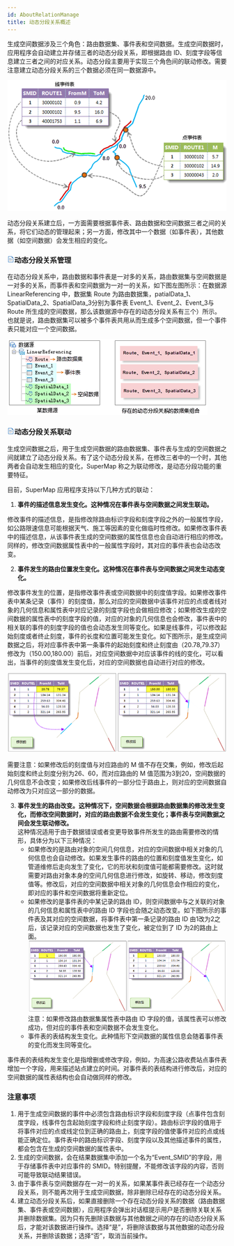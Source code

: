 ```yaml
---
id: AboutRelationManage
title: 动态分段关系概述
---
```

生成空间数据涉及三个角色：路由数据集、事件表和空间数据。生成空间数据时，应用程序会自动建立并存储三者的动态分段关系，即根据路由 ID、刻度字段等信息建立三者之间的对应关系。动态分段主要用于实现三个角色间的联动修改。需要注意建立动态分段关系的三个数据必须在同一数据源中。

![](img/SpatialData.png)  
  
动态分段关系建立后，一方面需要根据事件表、路由数据和空间数据三者之间的关系，将它们动态的管理起来；另一方面，修改其中一个数据（如事件表），其他数据（如空间数据）会发生相应的变化。

### ![](../img/read.gif)动态分段关系管理

在动态分段关系中，路由数据和事件表是一对多的关系，路由数据集与空间数据是一对多的关系，而事件表和空间数据为一对一的关系，如下图左图所示：在数据源 LinearReferencing 中，数据集 Route 为路由数据集，patialData_1、SpatialData_2、SpatialData_3分别为事件表 Event_1、Event_2、Event_3与 Route 所生成的空间数据，那么该数据源中存在的动态分段关系有三个）所示。也就是说，路由数据集可以被多个事件表共用从而生成多个空间数据，但一个事件表只能对应一个空间数据。

![](img/DSexample.png)  

### ![](../img/read.gif)动态分段关系联动

生成空间数据之后，用于生成空间数据的路由数据集、事件表与生成的空间数据之间就建立了动态分段关系。有了这个动态分段关系，在修改三者中的一个时，其他两者会自动发生相应的变化，SuperMap 称之为联动修改，是动态分段功能的重要特征。

目前，SuperMap 应用程序支持以下几种方式的联动：

1. **事件的描述信息发生变化。这种情况在事件表与空间数据之间发生联动。**

修改事件的描述信息，是指修改除路由标识字段和刻度字段之外的一般属性字段，如公路限速信息可能根据天气、施工等因素的变化做临时性修改。如果修改事件表中的描述信息，从该事件表生成的空间数据的属性信息也会自动进行相应的修改。同样的，修改空间数据属性表中的一般属性字段时，其对应的事件表也会动态改变。

2. **事件发生的路由位置发生变化。这种情况在事件表与空间数据之间发生动态变化。**

修改事件发生的位置，是指修改事件表或空间数据中的刻度值字段。如果修改事件表中某条记录（事件）的刻度值，那么对应的空间数据中该事件对应的点或者线对象的几何信息和属性表中对应记录的刻度字段也会做相应修改；如果修改生成的空间数据的属性表中的刻度字段的值，对应的对象的几何信息也会修改，事件表中的相关联的事件的刻度字段的值也会动态发生同等变化。如果是线事件，可以修改起始刻度或者终止刻度，事件的长度和位置可能发生变化。如下图所示，是生成空间数据之后，将对应事件表中第一条事件的起始刻度和终止刻度由（20.78,79.37）修改为（150.00,180.00）前后，对应空间数据中对应该事件的线的变化，可以看出，当事件的刻度值发生变化后，对应的空间数据也自动进行对应的修改。

![](img/RelationLink.png)   
  
需要注意：如果修改后的刻度值与对应路由的 M 值不存在交集，例如，修改后起始刻度和终止刻度分别为26、60，而对应路由的 M 值范围为3到20，空间数据的几何信息不会改变；如果修改后线事件的一部分位于路由上，则对应的空间数据自动修改为只对应这一部分的数据。

3. **事件发生的路由改变。这种情况下，空间数据会根据路由数据集的修改发生变化，而修改空间数据时，对应的路由数据不会发生变化；事件表与空间数据之间会发生联动修改。**<br/> 这种情况适用于由于数据错误或者变更导致事件所发生的路由需要修改的情形，具体分为以下三种情况：
    * 如果修改的是路由对象的空间几何信息，对应的空间数据中相关对象的几何信息也会自动修改。如果发生事件的路由的位置和刻度值发生变化，如管道维修后走向发生了变化，它的形状和刻度值可能都需要修改。这时就需要对路由对象本身的空间几何信息进行修改，如旋转、移动，修改刻度值等。修改后，对应的空间数据中相关对象的几何信息会作相应的变化，即对应的事件和空间数据将重新定位。
    * 如果修改的是事件表的中某记录的路由 ID，则空间数据中与之关联的对象的几何信息和属性表中的路由 ID 字段也会随之动态改变。如下图所示的事件表及其对应的空间数据，将事件表中第一条记录的路由 ID 由1改为2之后，该记录对应的空间数据也发生了变化，被定位到了 ID 为2的路由上面。 <br/>![](img/RelationLink2.png)  <br/>注意：如果修改路由数据集属性表中路由 ID 字段的值，该属性表可以修改成功，但对应的事件表和空间数据不会发生变化。
    * 事件表的表结构发生变化。此种情形下空间数据的属性信息会随着事件表的变化而发生同等变化。

事件表的表结构发生变化是指增删或修改字段，例如，为高速公路收费站点事件表增加一个字段，用来描述站点建立的时间。对事件表的表结构进行修改后，对应的空间数据的属性表结构也会自动做同样的修改。

### 注意事项

  1. 用于生成空间数据的事件中必须包含路由标识字段和刻度字段（点事件包含刻度字段，线事件包含起始刻度字段和终止刻度字段）。路由标识字段的值用于将事件对应的点或线定位到正确的路由上，刻度字段的值使事件对应的点或线能正确定位。事件表中的路由标识字段、刻度字段以及其他描述事件的属性，都会包含在生成的空间数据的属性表中。
  2. 生成的空间数据，会在结果数据集中添加一个名为“Event_SMID”的字段，用于存储事件表中对应事件的 SMID。特别提醒，不能修改该字段的内容，否则可能导致联动结果错误。
  3. 由于事件表与空间数据存在一对一的关系，如果某事件表已经存在一个动态分段关系，则不能再次用于生成空间数据，除非删除已经存在的动态分段关系。
  4. 建立动态分段关系后，如果直接删除一个存在动态分段关系的数据（路由数据集、事件表或空间数据），应用程序会弹出对话框提示用户是否删除关联关系并删除数据集。因为只有先删除该数据与其他数据之间的存在的动态分段关系后，才能对该数据进行操作。选择“是”，将删除该数据与其他数据的动态分段关系，并删除该数据；选择“否”，取消当前操作。